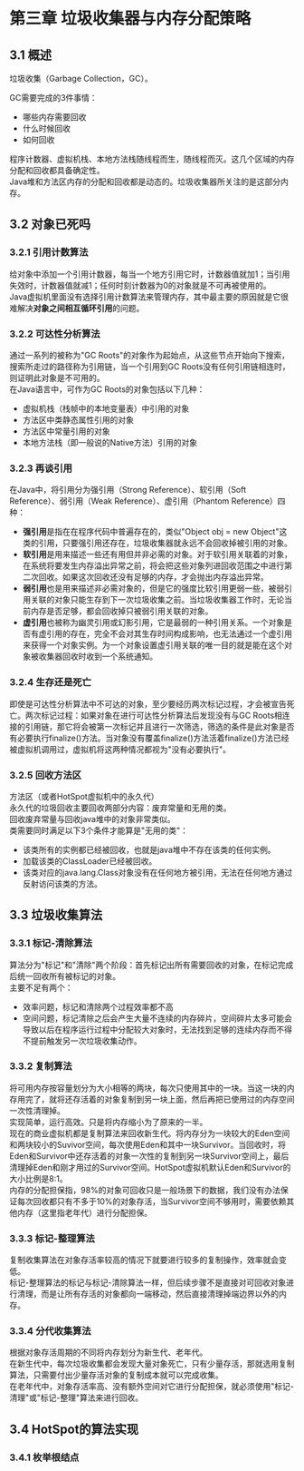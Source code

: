 # 第三章 垃圾收集器与内存分配策略

## 3.1 概述

垃圾收集（Garbage Collection，GC）。

GC需要完成的3件事情：
+ 哪些内存需要回收
+ 什么时候回收
+ 如何回收

程序计数器、虚拟机栈、本地方法栈随线程而生，随线程而灭。这几个区域的内存分配和回收都具备确定性。  
Java堆和方法区内存的分配和回收都是动态的。垃圾收集器所关注的是这部分内存。

## 3.2 对象已死吗

### 3.2.1 引用计数算法

给对象中添加一个引用计数器，每当一个地方引用它时，计数器值就加1；当引用失效时，计数器值就减1；任何时刻计数器为0的对象就是不可再被使用的。  
Java虚拟机里面没有选择引用计数算法来管理内存，其中最主要的原因就是它很难解决**对象之间相互循环引用**的问题。  

### 3.2.2 可达性分析算法

通过一系列的被称为"GC Roots"的对象作为起始点，从这些节点开始向下搜索，搜索所走过的路径称为引用链，当一个引用到GC Roots没有任何引用链相连时，则证明此对象是不可用的。  
在Java语言中，可作为GC Roots的对象包括以下几种：
+ 虚拟机栈（栈帧中的本地变量表）中引用的对象
+ 方法区中类静态属性引用的对象
+ 方法区中常量引用的对象
+ 本地方法栈（即一般说的Native方法）引用的对象

### 3.2.3 再谈引用

在Java中，将引用分为强引用（Strong Reference）、软引用（Soft Reference）、弱引用（Weak Reference）、虚引用（Phantom Reference）四种：
+ **强引用**是指在在程序代码中普遍存在的，类似"Object obj = new Object"这类的引用，只要强引用还存在，垃圾收集器就永远不会回收掉被引用的对象。
+ **软引用**是用来描述一些还有用但并非必需的对象。对于软引用关联着的对象，在系统将要发生内存溢出异常之前，将会把这些对象列进回收范围之中进行第二次回收。如果这次回收还没有足够的内存，才会抛出内存溢出异常。
+ **弱引用**也是用来描述非必需对象的，但是它的强度比软引用更弱一些，被弱引用关联的对象只能生存到下一次垃圾收集之前。当垃圾收集器工作时，无论当前内存是否足够，都会回收掉只被弱引用关联的对象。
+ **虚引用**也被称为幽灵引用或幻影引用，它是最弱的一种引用关系。一个对象是否有虚引用的存在，完全不会对其生存时间构成影响，也无法通过一个虚引用来获得一个对象实例。为一个对象设置虚引用关联的唯一目的就是能在这个对象被收集器回收时收到一个系统通知。

### 3.2.4 生存还是死亡

即使是可达性分析算法中不可达的对象，至少要经历两次标记过程，才会被宣告死亡。两次标记过程：如果对象在进行可达性分析算法后发现没有与GC Roots相连接的引用链，那它将会被第一次标记并且进行一次筛选，筛选的条件是此对象是否有必要执行finalize()方法。当对象没有覆盖finalize()方法活着finalize()方法已经被虚拟机调用过，虚拟机将这两种情况都视为"没有必要执行"。  

### 3.2.5 回收方法区

方法区（或者HotSpot虚拟机中的永久代）  
永久代的垃圾回收主要回收两部分内容：废弃常量和无用的类。  
回收废弃常量与回收java堆中的对象非常类似。  
类需要同时满足以下3个条件才能算是"无用的类"：
+ 该类所有的实例都已经被回收，也就是java堆中不存在该类的任何实例。
+ 加载该类的ClassLoader已经被回收。
+ 该类对应的java.lang.Class对象没有在任何地方被引用，无法在任何地方通过反射访问该类的方法。

## 3.3 垃圾收集算法

### 3.3.1 标记-清除算法

算法分为"标记"和"清除"两个阶段：首先标记出所有需要回收的对象，在标记完成后统一回收所有被标记的对象。  
主要不足有两个：
+ 效率问题，标记和清除两个过程效率都不高
+ 空间问题，标记清除之后会产生大量不连续的内存碎片，空间碎片太多可能会导致以后在程序运行过程中分配较大对象时，无法找到足够的连续内存而不得不提前触发另一次垃圾收集动作。

### 3.3.2 复制算法

将可用内存按容量划分为大小相等的两块，每次只使用其中的一块。当这一块的内存用完了，就将还存活着的对象复制到另一块上面，然后再把已使用过的内存空间一次性清理掉。  
实现简单，运行高效。只是将内存缩小为了原来的一半。  
现在的商业虚拟机都是复制算法来回收新生代。将内存分为一块较大的Eden空间和两块较小的Suvivor空间，每次使用Eden和其中一块Survivor。当回收时，将Eden和Survivor中还存活着的对象一次性的复制到另一块Survivor空间上，最后清理掉Eden和刚才用过的Survivor空间。HotSpot虚拟机默认Eden和Survivor的大小比例是8:1。  
内存的分配担保指，98%的对象可回收只是一般场景下的数据，我们没有办法保证每次回收都只有不多于10%的对象存活，当Survivor空间不够用时，需要依赖其他内存（这里指老年代）进行分配担保。

### 3.3.3 标记-整理算法

复制收集算法在对象存活率较高的情况下就要进行较多的复制操作，效率就会变低。  
标记-整理算法的标记与标记-清除算法一样，但后续步骤不是直接对可回收对象进行清理，而是让所有存活的对象都向一端移动，然后直接清理掉端边界以外的内存。

### 3.3.4 分代收集算法

根据对象存活周期的不同将内存划分为新生代、老年代。  
在新生代中，每次垃圾收集都会发现大量对象死亡，只有少量存活，那就选用复制算法，只需要付出少量存活对象的复制成本就可以完成收集。  
在老年代中，对象存活率高、没有额外空间对它进行分配担保，就必须使用"标记-清理"或"标记-整理"算法来进行回收。

## 3.4 HotSpot的算法实现

### 3.4.1 枚举根结点



